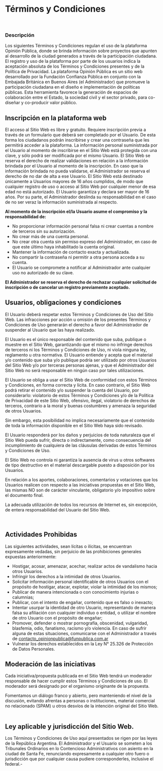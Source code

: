 # Términos y Condiciones
​
### Descripción

Los siguientes Términos y Condiciones regulan el uso de la plataforma Opinión Pública, donde se brinda información sobre proyectos que apunten al desarrollo de la ciudad generados a través de la participación ciudadana.
El registro y uso de la plataforma por parte de los usuarios indica la aceptación absoluta de los Términos y Condiciones presentes y de la Política de Privacidad.
La plataforma Opinión Pública es un sitio web desarrollado por la Fundación Confianza Pública en conjunto con la Embajada Británica en Buenos Aires (el Administrador) que promueve la participación ciudadana en el diseño e implementación de políticas públicas. Esta herramienta favorece la generación de espacios de colaboración entre el Estado, la sociedad civil y el sector privado, para co-diseñar y co-producir valor público.
​
## Inscripción en la plataforma web

El acceso al Sitio Web es libre y gratuito. Requiere inscripción previa a través de un formulario que deberá ser completado por el Usuario. De esta forma los ciudadanos podrán inscribirse y crear una contraseña que les permitirá acceder a la plataforma. La información personal suministrada por el Usuario al momento de inscribirse en el Sitio Web está protegida con una clave, y sólo podrá ser modificada por el mismo Usuario. El Sitio Web se reserva el derecho de realizar validaciones en relación a la información brindada por el Usuario al momento de la inscripción. En caso que la información brindada no pueda validarse, el Administrador se reserva el derecho de no dar de alta a ese Usuario. El Sitio Web está destinado únicamente a Usuarios mayores de 16 años cumplidos, de modo que cualquier registro de uso o acceso al Sitio Web por cualquier menor de esa edad no está autorizado. El Usuario garantiza y declara ser mayor de 16 años. Por su parte, el Administrador deslinda su responsabilidad en el caso de no ser veraz la información suministrada al respecto.


**Al momento de la inscripción el/la Usuario asume el compromiso y la responsabilidad de:**


* No proporcionar información personal falsa ni crear cuentas a nombre de terceros sin su autorización.
* No crear más de una cuenta personal.
* No crear otra cuenta sin permiso expreso del Administrador, en caso de que este último haya inhabilitado la cuenta original.
* Mantener la información de contacto exacta y actualizada.
* No compartir la contraseña ni permitir a otra persona acceda a su cuenta.
* El Usuario se compromete a notificar al Administrador ante cualquier uso no autorizado de su clave.


**El Administrador se reserva el derecho de rechazar cualquier solicitud de inscripción o de cancelar un registro previamente aceptado.**
​
## Usuarios, obligaciones y condiciones

El Usuario deberá respetar estos Términos y Condiciones de Uso del Sitio Web. Las infracciones por acción u omisión de los presentes Términos y Condiciones de Uso generarán el derecho a favor del Administrador de suspender al Usuario que las haya realizado.
 
El Usuario es el único responsable del contenido que suba, publique o muestre en el Sitio Web, garantizando que el mismo no infringe derechos de terceros ni los Términos y Condiciones de Uso, ni viola ninguna ley, reglamento u otra normativa. El Usuario entiende y acepta que el material y/o contenido que suba y/o publique podría ser utilizado por otros Usuarios del Sitio Web y/o por terceras personas ajenas, y que el Administrador del Sitio Web no será responsable en ningún caso por tales utilizaciones.
 
El Usuario se obliga a usar el Sitio Web de conformidad con estos Términos y Condiciones, en forma correcta y lícita. En caso contrario, el Sitio Web podrá retirar el contenido y/o suspender la cuenta del Usuario, por considerarlo: violatorio de estos Términos y Condiciones y/o de la Política de Privacidad de este Sitio Web, ofensivo, ilegal, violatorio de derechos de terceros, contrario a la moral y buenas costumbres y amenaza la seguridad de otros Usuarios.
 
Sin embargo, esta posibilidad no implica necesariamente que el contenido de toda la información disponible en el Sitio Web haya sido revisado.
 
El Usuario responderá por los daños y perjuicios de toda naturaleza que el Sitio Web pueda sufrir, directa o indirectamente, como consecuencia del incumplimiento de cualquiera de las cláusulas derivadas de estos Términos y Condiciones de Uso.
 
El Sitio Web no controla ni garantiza la ausencia de virus u otros softwares de tipo destructivo en el material descargable puesto a disposición por los Usuarios.
 
En relación a los aportes, colaboraciones, comentarios y votaciones que los Usuarios realicen con respecto a las iniciativas propuestas en el Sitio Web, las mismas NO son de carácter vinculante, obligatorio y/o impositivo sobre el documento final.
 
La adecuada utilización de todos los recursos de Internet es, sin excepción, de entera responsabilidad del Usuario del Sitio Web. ​
 
​
## Actividades Prohibidas

Las siguientes actividades, sean lícitas o ilícitas, se encuentran expresamente vedadas, sin perjuicio de las prohibiciones generales expuestas anteriormente:

* Hostigar, acosar, amenazar, acechar, realizar actos de vandalismo hacia otros Usuarios.
* Infringir los derechos a la intimidad de otros Usuarios.
* Solicitar información personal identificable de otros Usuarios con el propósito de hostigar, atacar, explotar, violar la intimidad de los mismos;
* Publicar de manera intencionada o con conocimiento injurias o calumnias;
* Publicar, con el intento de engañar, contenido que es falso o inexacto;
* Intentar usurpar la identidad de otro Usuario, representando de manera falsa su afiliación con cualquier individuo o entidad, o utilizar el nombre de otro Usuario con el propósito de engañar;
* Promover, defender o mostrar pornografía, obscenidad, vulgaridad, blasfemia, odio, fanatismo, racismo y/o violencia. En caso de sufrir alguna de estas situaciones, comunicarse con el Administrador a través de [contacto_opinionpublica@funpublica.com.ar](contacto_opinionpublica@funpublica.com.ar)
* Vulnerar los derechos establecidos en la Ley N° 25.326 de Protección de Datos Personales.
​

## Moderación de las iniciativas

Cada iniciativa/propuesta publicada en el Sitio Web tendrá un moderador responsable de hacer cumplir estos Términos y Condiciones de uso. El moderador será designado por el organismo originante de la propuesta.

Fomentamos un diálogo franco y abierto, pero manteniendo el nivel de la discusión, evitando afrentas a personas o instituciones, material comercial no relacionado (SPAM) u otros desvíos de la intención original del Sitio Web.
​
## Ley aplicable y jurisdicción del Sitio Web.

Los Términos y Condiciones de Uso aquí presentados se rigen por las leyes de la República Argentina. El Administrador y el Usuario se someten a los Tribunales Ordinarios en lo Contencioso Administrativos con asiento en la ciudad de Santa Fe, renunciando expresamente a cualquier otro fuero o jurisdicción que por cualquier causa pudiere corresponderles, inclusive el federal.-
